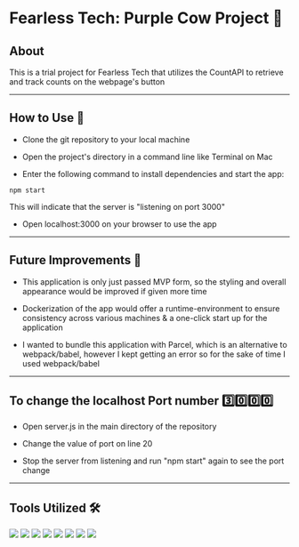 # Fearless Tech: Purple Cow Project 💜

## About

This is a trial project for Fearless Tech that utilizes the CountAPI to retrieve and track counts on the webpage's button

---

## How to Use 👀

- Clone the git repository to your local machine

- Open the project's directory in a command line like Terminal on Mac

- Enter the following command to install dependencies and start the app:

```
npm start
```

This will indicate that the server is "listening on port 3000"

- Open localhost:3000 on your browser to use the app

---

## Future Improvements 🔨

- This application is only just passed MVP form, so the styling and overall appearance would be improved if given more time

- Dockerization of the app would offer a runtime-environment to ensure consistency across various machines & a one-click start up for the application

- I wanted to bundle this application with Parcel, which is an alternative to webpack/babel, however I kept getting an error so for the sake of time I used webpack/babel

---

## To change the localhost Port number 3️⃣0️⃣0️⃣0️⃣

- Open server.js in the main directory of the repository

- Change the value of port on line 20

- Stop the server from listening and run "npm start" again to see the port change

---

## Tools Utilized 🛠

[![](https://img.shields.io/badge/JavaScript-F7DF1E?logo=javascript&logoColor=black&style=for-the-badge)](https://www.javascript.com/)
[![](https://img.shields.io/badge/ReactJS-61DAFB?logo=react&logoColor=white&style=for-the-badge)](https://reactjs.org/)
[![](https://img.shields.io/badge/HTML-DD4B24?logo=HTML5&logoColor=white&style=for-the-badge)](https://developer.mozilla.org/en-US/docs/Web/HTML)
[![](https://img.shields.io/badge/CSS-254ADD?logo=CSS3&logoColor=white&style=for-the-badge)](https://developer.mozilla.org/en-US/docs/Web/CSS)
[![](https://img.shields.io/badge/Webpack-539AC8?logo=webpack&logoColor=white&style=for-the-badge)](https://webpack.js.org/)
[![](https://img.shields.io/badge/Babel-F9DC3F?logo=babel&logoColor=black&style=for-the-badge)](https://babeljs.io/)
[![](https://img.shields.io/badge/Node.js-43853D?logo=node.js&logoColor=white&style=for-the-badge)](https://nodejs.org/)
[![](https://img.shields.io/badge/Express-FFFFFF?logo=express&logoColor=black&style=for-the-badge)](https://expressjs.com/)
